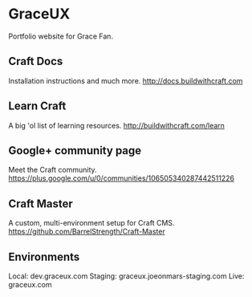 GraceUX
=============

Portfolio website for Grace Fan.

Craft Docs
-----------------------------------------------------------------
Installation instructions and much more.
http://docs.buildwithcraft.com


Learn Craft
-----------------------------------------------------------------
A big 'ol list of learning resources.
http://buildwithcraft.com/learn


Google+ community page
-----------------------------------------------------------------
Meet the Craft community.
https://plus.google.com/u/0/communities/106505340287442511226


Craft Master
-----------------------------------------------------------------
A custom, multi-environment setup for Craft CMS.
https://github.com/BarrelStrength/Craft-Master


Environments
-----------------------------------------------------------------
Local: dev.graceux.com
Staging: graceux.joeonmars-staging.com
Live: graceux.com